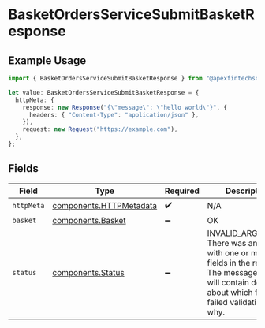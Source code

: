 # BasketOrdersServiceSubmitBasketResponse

## Example Usage

```typescript
import { BasketOrdersServiceSubmitBasketResponse } from "@apexfintechsolutions/ascend-sdk/models/operations";

let value: BasketOrdersServiceSubmitBasketResponse = {
  httpMeta: {
    response: new Response("{\"message\": \"hello world\"}", {
      headers: { "Content-Type": "application/json" },
    }),
    request: new Request("https://example.com"),
  },
};
```

## Fields

| Field                                                                                                                                                             | Type                                                                                                                                                              | Required                                                                                                                                                          | Description                                                                                                                                                       |
| ----------------------------------------------------------------------------------------------------------------------------------------------------------------- | ----------------------------------------------------------------------------------------------------------------------------------------------------------------- | ----------------------------------------------------------------------------------------------------------------------------------------------------------------- | ----------------------------------------------------------------------------------------------------------------------------------------------------------------- |
| `httpMeta`                                                                                                                                                        | [components.HTTPMetadata](../../models/components/httpmetadata.md)                                                                                                | :heavy_check_mark:                                                                                                                                                | N/A                                                                                                                                                               |
| `basket`                                                                                                                                                          | [components.Basket](../../models/components/basket.md)                                                                                                            | :heavy_minus_sign:                                                                                                                                                | OK                                                                                                                                                                |
| `status`                                                                                                                                                          | [components.Status](../../models/components/status.md)                                                                                                            | :heavy_minus_sign:                                                                                                                                                | INVALID_ARGUMENT: There was an issue with one or more fields in the request.  The message field will contain details about which field failed validation and why. |